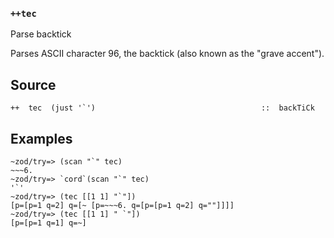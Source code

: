 ### `++tec`

Parse backtick

Parses ASCII character 96, the backtick (also known as the "grave
accent").

Source
------

    ++  tec  (just '`')                                     ::  backTiCk

Examples
--------

    ~zod/try=> (scan "`" tec)
    ~~~6.
    ~zod/try=> `cord`(scan "`" tec)
    '`'
    ~zod/try=> (tec [[1 1] "`"])
    [p=[p=1 q=2] q=[~ [p=~~~6. q=[p=[p=1 q=2] q=""]]]]
    ~zod/try=> (tec [[1 1] " `"])
    [p=[p=1 q=1] q=~]


